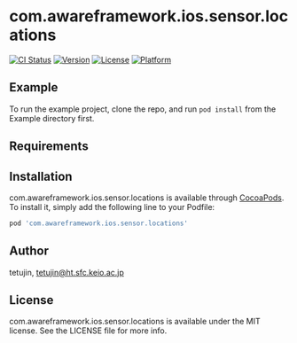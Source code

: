 # com.awareframework.ios.sensor.locations

[![CI Status](https://img.shields.io/travis/tetujin/com.awareframework.ios.sensor.locations.svg?style=flat)](https://travis-ci.org/tetujin/com.awareframework.ios.sensor.locations)
[![Version](https://img.shields.io/cocoapods/v/com.awareframework.ios.sensor.locations.svg?style=flat)](https://cocoapods.org/pods/com.awareframework.ios.sensor.locations)
[![License](https://img.shields.io/cocoapods/l/com.awareframework.ios.sensor.locations.svg?style=flat)](https://cocoapods.org/pods/com.awareframework.ios.sensor.locations)
[![Platform](https://img.shields.io/cocoapods/p/com.awareframework.ios.sensor.locations.svg?style=flat)](https://cocoapods.org/pods/com.awareframework.ios.sensor.locations)

## Example

To run the example project, clone the repo, and run `pod install` from the Example directory first.

## Requirements

## Installation

com.awareframework.ios.sensor.locations is available through [CocoaPods](https://cocoapods.org). To install
it, simply add the following line to your Podfile:

```ruby
pod 'com.awareframework.ios.sensor.locations'
```

## Author

tetujin, tetujin@ht.sfc.keio.ac.jp

## License

com.awareframework.ios.sensor.locations is available under the MIT license. See the LICENSE file for more info.
